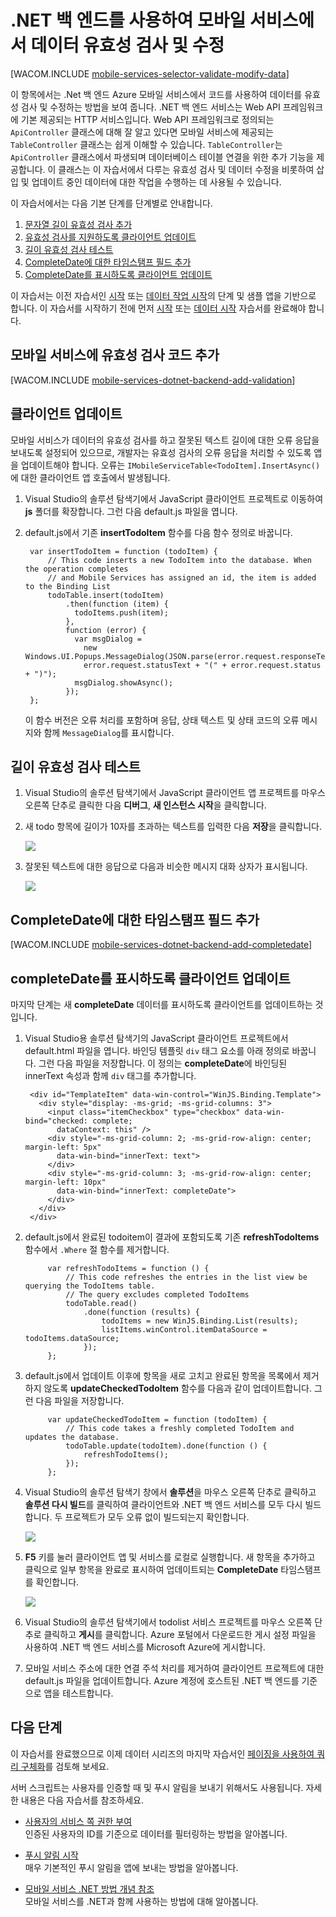 ﻿<properties urlDisplayName="Validate and Modify Data" pageTitle=".Net 백 엔드를 사용하여 데이터 유효성 검사 및 수정(Windows 스토어) | 모바일 개발자 센터" metaKeywords="" description=".Net 백 엔드 Microsoft Azure 모바일 서비스를 사용하여 Javascript Windows 스토어 앱에 대한 데이터의 유효성을 검사하고 데이터를 수정 및 보강하는 방법에 대해 알아봅니다." metaCanonical="" services="mobile-services" documentationCenter="Mobile" title="Validate and modify data in Mobile Services by using the .Net backend" authors="wesmc" solutions="" manager="dwrede" editor="" />

<tags ms.service="mobile-services" ms.workload="mobile" ms.tgt_pltfrm="mobile-windows-store" ms.devlang="javascript" ms.topic="article" ms.date="09/26/2014" ms.author="wesmc" />

# .NET 백 엔드를 사용하여 모바일 서비스에서 데이터 유효성 검사 및 수정

[WACOM.INCLUDE [mobile-services-selector-validate-modify-data](../includes/mobile-services-selector-validate-modify-data.md)]

이 항목에서는 .Net 백 엔드 Azure 모바일 서비스에서 코드를 사용하여 데이터를 유효성 검사 및 수정하는 방법을 보여 줍니다. .NET 백 엔드 서비스는 Web API 프레임워크에 기본 제공되는 HTTP 서비스입니다. Web API 프레임워크로 정의되는 `ApiController` 클래스에 대해 잘 알고 있다면 모바일 서비스에 제공되는 `TableController` 클래스는 쉽게 이해할 수 있습니다. `TableController`는 `ApiController` 클래스에서 파생되며 데이터베이스 테이블 연결을 위한 추가 기능을 제공합니다. 이 클래스는 이 자습서에서 다루는 유효성 검사 및 데이터 수정을 비롯하여 삽입 및 업데이트 중인 데이터에 대한 작업을 수행하는 데 사용될 수 있습니다. 

이 자습서에서는 다음 기본 단계를 단계별로 안내합니다.

1. [문자열 길이 유효성 검사 추가]
2. [유효성 검사를 지원하도록 클라이언트 업데이트]
3. [길이 유효성 검사 테스트]
4. [CompleteDate에 대한 타임스탬프 필드 추가]
5. [CompleteDate를 표시하도록 클라이언트 업데이트]

이 자습서는 이전 자습서인 [시작] 또는 [데이터 작업 시작](/ko-kr/documentation/articles/mobile-services-dotnet-backend-windows-store-javascript-get-started-data/)의 단계 및 샘플 앱을 기반으로 합니다. 이 자습서를 시작하기 전에 먼저 [시작] 또는 [데이터 시작](/ko-kr/documentation/articles/mobile-services-dotnet-backend-windows-store-javascript-get-started-data/) 자습서를 완료해야 합니다.  

## <a name="string-length-validation"></a>모바일 서비스에 유효성 검사 코드 추가

[WACOM.INCLUDE [mobile-services-dotnet-backend-add-validation](../includes/mobile-services-dotnet-backend-add-validation.md)]


## <a name="update-client-validation"></a>클라이언트 업데이트

모바일 서비스가 데이터의 유효성 검사를 하고 잘못된 텍스트 길이에 대한 오류 응답을 보내도록 설정되어 있으므로, 개발자는 유효성 검사의 오류 응답을 처리할 수 있도록 앱을 업데이트해야 합니다. 오류는 `IMobileServiceTable<TodoItem].InsertAsync()`에 대한 클라이언트 앱 호출에서 발생됩니다.

1. Visual Studio의 솔루션 탐색기에서 JavaScript 클라이언트 프로젝트로 이동하여 **js** 폴더를 확장합니다. 그런 다음 default.js 파일을 엽니다.

2. default.js에서 기존 **insertTodoItem** 함수를 다음 함수 정의로 바꿉니다.


        var insertTodoItem = function (todoItem) {
            // This code inserts a new TodoItem into the database. When the operation completes
            // and Mobile Services has assigned an id, the item is added to the Binding List
            todoTable.insert(todoItem)
                .then(function (item) {
                  todoItems.push(item);
                },
                function (error) {
                  var msgDialog =
                    new Windows.UI.Popups.MessageDialog(JSON.parse(error.request.responseText).message,
                    error.request.statusText + "(" + error.request.status + ")");
                  msgDialog.showAsync();
                });
        };

   	이 함수 버전은 오류 처리를 포함하며 응답, 상태 텍스트 및 상태 코드의 오류 메시지와 함께 `MessageDialog`를 표시합니다.

## <a name="test-length-validation"></a>길이 유효성 검사 테스트

1. Visual Studio의 솔루션 탐색기에서 JavaScript 클라이언트 앱 프로젝트를 마우스 오른쪽 단추로 클릭한 다음 **디버그**, **새 인스턴스 시작**을 클릭합니다.

2. 새 todo 항목에 길이가 10자를 초과하는 텍스트를 입력한 다음 **저장**을 클릭합니다.

    ![][1]

3. 잘못된 텍스트에 대한 응답으로 다음과 비슷한 메시지 대화 상자가 표시됩니다.

    ![][2]

## <a name="add-timestamp"></a>CompleteDate에 대한 타임스탬프 필드 추가


[WACOM.INCLUDE [mobile-services-dotnet-backend-add-completedate](../includes/mobile-services-dotnet-backend-add-completedate.md)]

## <a name="update-client-timestamp"></a>completeDate를 표시하도록 클라이언트 업데이트

마지막 단계는 새 **completeDate** 데이터를 표시하도록 클라이언트를 업데이트하는 것입니다. 


1. Visual Studio용 솔루션 탐색기의 JavaScript 클라이언트 프로젝트에서 default.html 파일을 엽니다. 바인딩 템플릿 `div` 태그 요소를 아래 정의로 바꿉니다. 그런 다음 파일을 저장합니다. 이 정의는 **completeDate**에 바인딩된 innerText 속성과 함께 `div` 태그를 추가합니다.
	      
        <div id="TemplateItem" data-win-control="WinJS.Binding.Template">
          <div style="display: -ms-grid; -ms-grid-columns: 3">
            <input class="itemCheckbox" type="checkbox" data-win-bind="checked: complete; 
              dataContext: this" />
            <div style="-ms-grid-column: 2; -ms-grid-row-align: center; margin-left: 5px" 
              data-win-bind="innerText: text">
            </div>
            <div style="-ms-grid-column: 3; -ms-grid-row-align: center; margin-left: 10px" 
              data-win-bind="innerText: completeDate">
            </div>
          </div>
        </div>



2. default.js에서 완료된 todoitem이 결과에 포함되도록 기존 **refreshTodoItems** 함수에서 `.Where` 절 함수를 제거합니다.

            var refreshTodoItems = function () {
                // This code refreshes the entries in the list view be querying the TodoItems table.
                // The query excludes completed TodoItems
                todoTable.read()
                    .done(function (results) {
                        todoItems = new WinJS.Binding.List(results);
                        listItems.winControl.itemDataSource = todoItems.dataSource;
                    });
            };


3. default.js에서 업데이트 이후에 항목을 새로 고치고 완료된 항목을 목록에서 제거하지 않도록 **updateCheckedTodoItem** 함수를 다음과 같이 업데이트합니다. 그런 다음 파일을 저장합니다.	

            var updateCheckedTodoItem = function (todoItem) {
                // This code takes a freshly completed TodoItem and updates the database. 
                todoTable.update(todoItem).done(function () {
                    refreshTodoItems();
                });
            };


4. Visual Studio의 솔루션 탐색기 창에서 **솔루션**을 마우스 오른쪽 단추로 클릭하고 **솔루션 다시 빌드**를 클릭하여 클라이언트와 .NET 백 엔드 서비스를 모두 다시 빌드합니다. 두 프로젝트가 모두 오류 없이 빌드되는지 확인합니다.

    ![][3]
	
5. **F5** 키를 눌러 클라이언트 앱 및 서비스를 로컬로 실행합니다. 새 항목을 추가하고 클릭으로 일부 항목을 완료로 표시하여 업데이트되는 **CompleteDate** 타임스탬프를 확인합니다.

    ![][4]

6. Visual Studio의 솔루션 탐색기에서 todolist 서비스 프로젝트를 마우스 오른쪽 단추로 클릭하고 **게시**를 클릭합니다. Azure 포털에서 다운로드한 게시 설정 파일을 사용하여 .NET 백 엔드 서비스를 Microsoft Azure에 게시합니다.

7. 모바일 서비스 주소에 대한 연결 주석 처리를 제거하여 클라이언트 프로젝트에 대한 default.js 파일을 업데이트합니다. Azure 계정에 호스트된 .NET 백 엔드를 기준으로 앱을 테스트합니다.




## <a name="next-steps"> </a>다음 단계

이 자습서를 완료했으므로 이제 데이터 시리즈의 마지막 자습서인 [페이징을 사용하여 쿼리 구체화]를 검토해 보세요.

서버 스크립트는 사용자를 인증할 때 및 푸시 알림을 보내기 위해서도 사용됩니다. 자세한 내용은 다음 자습서를 참조하세요.

* [사용자의 서비스 쪽 권한 부여]
  <br/>인증된 사용자의 ID를 기준으로 데이터를 필터링하는 방법을 알아봅니다.

* [푸시 알림 시작] 
  <br/>매우 기본적인 푸시 알림을 앱에 보내는 방법을 알아봅니다.

* [모바일 서비스 .NET 방법 개념 참조]
  <br/>모바일 서비스를 .NET과 함께 사용하는 방법에 대해 알아봅니다.

<!-- Anchors. -->
[문자열 길이 유효성 검사 추가]: #string-length-validation
[유효성 검사를 지원하도록 클라이언트 업데이트]: #update-client-validation
[길이 유효성 검사 테스트]: #test-length-validation
[CompleteDate에 대한 타임스탬프 필드 추가]: #add-timestamp
[CompleteDate를 표시하도록 클라이언트 업데이트]: #update-client-timestamp
[다음 단계]: #next-steps

<!-- Images. -->
[1]: ./media/mobile-services-dotnet-backend-windows-store-javascript-validate-modify-data/mobile-services-invalid-text-length.png
[2]: ./media/mobile-services-dotnet-backend-windows-store-javascript-validate-modify-data/mobile-services-invalid-text-length-exception-dialog.png
[3]: ./media/mobile-services-dotnet-backend-windows-store-javascript-validate-modify-data/mobile-services-rebuild-solution.png
[4]: ./media/mobile-services-dotnet-backend-windows-store-javascript-validate-modify-data/mobile-services-final-local-app-run.png



<!-- URLs. -->
[모바일 서비스 시작]: /ko-kr/develop/mobile/tutorials/get-started/#create-new-service
[	사용자의 서비스 쪽 권한 부여]: /ko-kr/documentation/articles/mobile-services-dotnet-backend-windows-store-javascript-authorize-users-in-scripts/
[페이징을 사용하여 쿼리 구체화]: /ko-kr/develop/mobile/tutorials/add-paging-to-data-dotnet
[시작]: /ko-kr/documentation/articles/mobile-services-dotnet-backend-windows-store-javascript-get-started/
[인증 시작]: /ko-kr/documentation/articles/mobile-services-dotnet-backend-windows-store-javascript-get-started-users/
[푸시 알림 시작]: /ko-kr/documentation/articles/mobile-services-dotnet-backend-windows-store-javascript-get-started-push/
[JavaScript 및 HTML]: /ko-kr/develop/mobile/tutorials/validate-modify-and-augment-data-js

[관리 포털]: https://manage.windowsazure.com/
[Azure 관리 포털]: https://manage.windowsazure.com/
[모바일 서비스 .NET 방법 개념 참조]: /ko-kr/develop/mobile/how-to-guides/work-with-net-client-library

